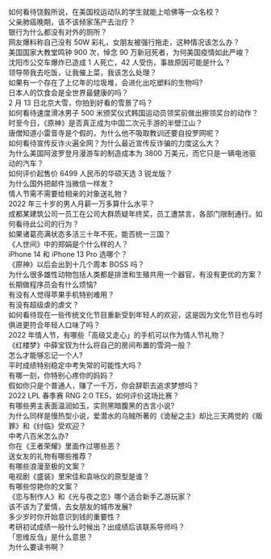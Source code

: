如何看待饶毅所说，在美国校运动队的学生就能上哈佛等一众名校？  
父亲肺癌晚期，该不该倾家荡产去治疗？  
银行为什么都没有对外的厕所？  
网友爆料称自己没有 50W 彩礼，女朋友被强行拖走，这种情况该怎么办？  
美国国家大教堂鸣钟 900 次，悼念 90 万新冠死者，为何美国疫情如此严峻？  
沈阳市公交车爆炸已造成 1 人死亡，42 人受伤，事故原因可能是什么？  
领导带我去吃饭，让我催上菜，我该怎么处理？  
如果有一个存在了上亿年的垃圾堆，会进化出吃塑料的生物吗?  
日本人的饮食会是全世界最健康的吗？  
2 月 13 日北京大雪，你拍到好看的雪景了吗？  
如何看待速度滑冰男子 500 米颁奖仪式韩国运动员领奖前做出擦领奖台的动作？  
时至今日，《原神》是否真正成为中国二次元手游的半壁江山？  
唐僧知道小雷音寺是个假的，为什么他不吸取教训还要自投罗网呢？  
如何看待宣传反诈火遍全网？为什么最近宣传反诈骗的力度这么大？  
为什么美国阿波罗登月漫游车的制造成本为 3800 万美元，而它只是一辆电池驱动的汽车？  
如何评价起售价 6499 人民币的华硕天选 3 锐龙版？  
为什么国外把邮件当微信一样发？  
情人节需不需要给相亲的对象送礼物？  
2022 年三十岁的男人月薪一万多算什么水平？  
成都某建筑公司一员工在公司大群质疑年终奖，员工遭禁言，各部门限制通行。如何看待此公司的行为？  
如果诸葛亮满状态多活三十年不死，能否统一三国？  
《人世间》中的郑娟是个什么样的人？  
iPhone 14 和 iPhone 13 Pro 选哪个？  
《原神》以后会出到十几个周本 BOSS 吗？  
为什么很多雄性动物包括人类都是排泄和生殖共用一个器官，有没有更优的方案？  
长期做程序员会有什么烦恼?  
有没有人觉得苹果手机特别难用？  
有没有超级虐的虐文？  
如何看待现在一些传统文化节目重新受到年轻人的欢迎，这是因为文化节目也与时俱进更符合年轻人口味了吗？  
2022 年情人节，有哪些「高级又走心」的手机可以作为情人节礼物？  
《红楼梦》中薛宝钗为什么将自己的房间布置的雪洞一般？  
怎么才能够忘记一个人?  
平时成绩特别稳定中考失常的可能性大吗？  
有哪一刻，你特别心疼你的妈妈？  
假如你只是个普通人，赚了一千万，你会辞职去追求梦想吗？  
2022 LPL 春季赛 RNG 2:0 TES，如何评价这场比赛？  
有哪些男主表面温润如玉，实则黑暗腹黑的古言小说?  
为什么同样是慢热型小说，爱潜水的乌贼所著的《诡秘之主》却比三天两觉的《贩罪》和《纣临》受欢迎？  
中考八百米怎么办?  
你在《王者荣耀》里面作过哪些恶？  
送女友的礼物有哪些推荐？  
有哪些浪漫至极的文案？  
电视剧《盛装》里宋佳和袁咏仪的原型是谁？  
有哪些惊艳你的文案？  
《恋与制作人》和《光与夜之恋》哪个适合新手乙游玩家？  
该不该为了爱情，去女朋友的城市发展?  
多少岁时你开始意识到钱的重要性？  
考研初试成绩一般什么时候出？出成绩后该联系导师吗？  
「思维反刍」是什么意思？  
为什么要读书啊？  
